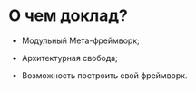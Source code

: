 <style>
.slidev-page-7 {
    ul {
        font-size: 2em;
    }
}
</style>

# О чем доклад?

<Counter/>

<v-clicks>

- Модульный Мета-фреймворк;
<!-- Объяснить что такое мета фреймворк -->
<!-- Высокоуровневый набор функций для разработки приложений -->
<!-- Надстройка на UI фреймворком, который объединяет и дополняет инструменты для полноценной разработки приложения -->
<!-- Например, встроенный SSR, маршрутизатор, готовая сборка, работа с SEO, работа с данными -->

- Архитектурная свобода;
<!-- Никаких Next.js ограничений, любой рантайм, любой стек -->

- Возможность построить свой фреймворк.
<!-- Полный контроль на каждой стадии -->



</v-clicks>